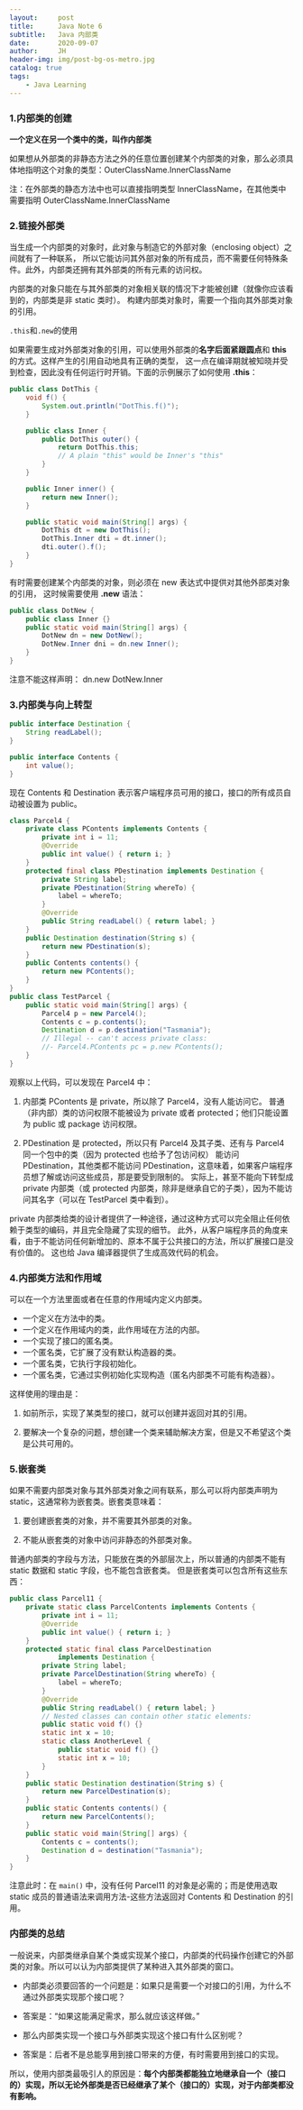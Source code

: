 ```yaml
---
layout:     post
title:      Java Note 6
subtitle:   Java 内部类
date:       2020-09-07
author:     JH
header-img: img/post-bg-os-metro.jpg
catalog: true
tags:
    - Java Learning    
---
```


### 1.内部类的创建

**一个定义在另一个类中的类，叫作内部类**

如果想从外部类的非静态方法之外的任意位置创建某个内部类的对象，那么必须具体地指明这个对象的类型：OuterClassName.InnerClassName

注：在外部类的静态方法中也可以直接指明类型 InnerClassName，在其他类中需要指明 OuterClassName.InnerClassName

### 2.链接外部类
当生成一个内部类的对象时，此对象与制造它的外部对象（enclosing object）之间就有了一种联系，
所以它能访问其外部对象的所有成员，而不需要任何特殊条件。此外，内部类还拥有其外部类的所有元素的访问权。

内部类的对象只能在与其外部类的对象相关联的情况下才能被创建（就像你应该看到的，内部类是非 static 类时）。
构建内部类对象时，需要一个指向其外部类对象的引用。

`.this`和`.new`的使用

如果需要生成对外部类对象的引用，可以使用外部类的**名字后面紧跟圆点**和 **this** 的方式。这样产生的引用自动地具有正确的类型，
这一点在编译期就被知晓并受到检查，因此没有任何运行时开销。下面的示例展示了如何使用 **.this**：

```java
public class DotThis {
    void f() { 
        System.out.println("DotThis.f()"); 
    }

    public class Inner {
        public DotThis outer() {
            return DotThis.this;
            // A plain "this" would be Inner's "this"
        }
    }

    public Inner inner() { 
        return new Inner(); 
    }

    public static void main(String[] args) {
        DotThis dt = new DotThis();
        DotThis.Inner dti = dt.inner();
        dti.outer().f();
    }
}
```

有时需要创建某个内部类的对象，则必须在 new 表达式中提供对其他外部类对象的引用，
这时候需要使用 **.new** 语法：

```java
public class DotNew {
    public class Inner {}
    public static void main(String[] args) {
        DotNew dn = new DotNew();
        DotNew.Inner dni = dn.new Inner();
    }
}
```

注意不能这样声明： dn.new DotNew.Inner

### 3.内部类与向上转型
```java
public interface Destination {
    String readLabel();
}

public interface Contents {
    int value();
}
```
现在 Contents 和 Destination 表示客户端程序员可用的接口，接口的所有成员自动被设置为 public。

```java
class Parcel4 {
    private class PContents implements Contents {
        private int i = 11;
        @Override
        public int value() { return i; }
    }
    protected final class PDestination implements Destination {
        private String label;
        private PDestination(String whereTo) {
            label = whereTo;
        }
        @Override
        public String readLabel() { return label; }
    }
    public Destination destination(String s) {
        return new PDestination(s);
    }
    public Contents contents() {
        return new PContents();
    }
}
public class TestParcel {
    public static void main(String[] args) {
        Parcel4 p = new Parcel4();
        Contents c = p.contents();
        Destination d = p.destination("Tasmania");
        // Illegal -- can't access private class:
        //- Parcel4.PContents pc = p.new PContents();
    }
}
```

观察以上代码，可以发现在 Parcel4 中：

1. 内部类 PContents 是 private，所以除了 Parcel4，没有人能访问它。
普通（非内部）类的访问权限不能被设为 private 或者 protected；他们只能设置为 public 或 package 访问权限。

2. PDestination 是 protected，所以只有 Parcel4 及其子类、还有与 Parcel4 同一个包中的类（因为 protected 也给予了包访问权）
能访问 PDestination，其他类都不能访问 PDestination，这意味着，如果客户端程序员想了解或访问这些成员，那是要受到限制的。
实际上，甚至不能向下转型成 private 内部类（或 protected 内部类，除非是继承自它的子类），因为不能访问其名字（可以在 TestParcel 类中看到）。

private 内部类给类的设计者提供了一种途径，通过这种方式可以完全阻止任何依赖于类型的编码，并且完全隐藏了实现的细节。
此外，从客户端程序员的角度来看，由于不能访问任何新增加的、原本不属于公共接口的方法，所以扩展接口是没有价值的。
这也给 Java 编译器提供了生成高效代码的机会。

### 4.内部类方法和作用域
可以在一个方法里面或者在任意的作用域内定义内部类。

- 一个定义在方法中的类。
- 一个定义在作用域内的类，此作用域在方法的内部。
- 一个实现了接口的匿名类。
- 一个匿名类，它扩展了没有默认构造器的类。
- 一个匿名类，它执行字段初始化。
- 一个匿名类，它通过实例初始化实现构造（匿名内部类不可能有构造器）。

这样使用的理由是：
1. 如前所示，实现了某类型的接口，就可以创建并返回对其的引用。

2. 要解决一个复杂的问题，想创建一个类来辅助解决方案，但是又不希望这个类是公共可用的。


### 5.嵌套类
如果不需要内部类对象与其外部类对象之间有联系，那么可以将内部类声明为 static，这通常称为嵌套类。嵌套类意味着：

1. 要创建嵌套类的对象，并不需要其外部类的对象。

2. 不能从嵌套类的对象中访问非静态的外部类对象。

普通内部类的字段与方法，只能放在类的外部层次上，所以普通的内部类不能有 static 数据和 static 字段，也不能包含嵌套类。
但是嵌套类可以包含所有这些东西：

```java
public class Parcel11 {
    private static class ParcelContents implements Contents {
        private int i = 11;
        @Override
        public int value() { return i; }
    }
    protected static final class ParcelDestination
            implements Destination {
        private String label;
        private ParcelDestination(String whereTo) {
            label = whereTo;
        }
        @Override
        public String readLabel() { return label; }
        // Nested classes can contain other static elements:
        public static void f() {}
        static int x = 10;
        static class AnotherLevel {
            public static void f() {}
            static int x = 10;
        }
    }
    public static Destination destination(String s) {
        return new ParcelDestination(s);
    }
    public static Contents contents() {
        return new ParcelContents();
    }
    public static void main(String[] args) {
        Contents c = contents();
        Destination d = destination("Tasmania");
    }
}
```
注意此时：在 `main()` 中，没有任何 Parcel11 的对象是必需的；而是使用选取 static 成员的普通语法来调用方法-这些方法返回对 Contents 和 Destination 的引用。

### 内部类的总结

一般说来，内部类继承自某个类或实现某个接口，内部类的代码操作创建它的外部类的对象。所以可以认为内部类提供了某种进入其外部类的窗口。

- 内部类必须要回答的一个问题是：如果只是需要一个对接口的引用，为什么不通过外部类实现那个接口呢？

- 答案是：“如果这能满足需求，那么就应该这样做。”

- 那么内部类实现一个接口与外部类实现这个接口有什么区别呢？

- 答案是：后者不是总能享用到接口带来的方便，有时需要用到接口的实现。

所以，使用内部类最吸引人的原因是：**每个内部类都能独立地继承自一个（接口的）实现，所以无论外部类是否已经继承了某个（接口的）实现，对于内部类都没有影响。**






